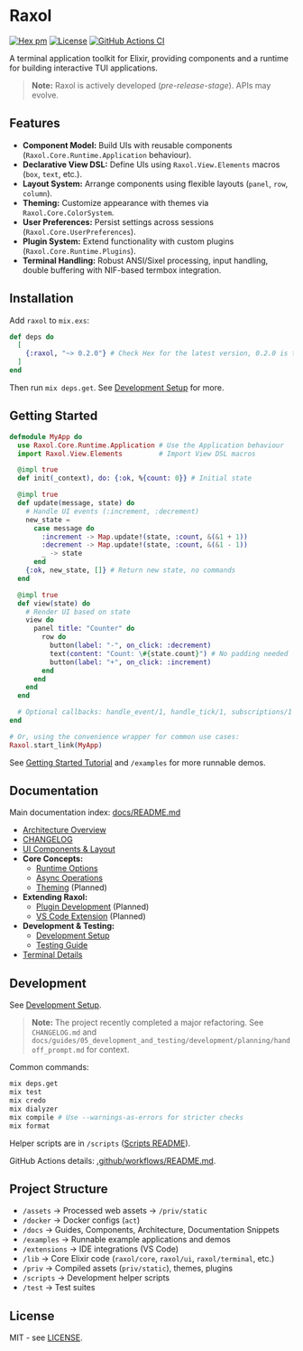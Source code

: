 # Raxol

[![Hex pm](https://img.shields.io/hexpm/v/raxol.svg)](https://hex.pm/packages/raxol)
[![License](https://img.shields.io/badge/License-MIT-blue.svg)](LICENSE.md)
[![GitHub Actions CI](https://github.com/Hydepwns/raxol/actions/workflows/ci.yml/badge.svg)](https://github.com/Hydepwns/raxol/actions/workflows/ci.yml)

A terminal application toolkit for Elixir, providing components and a runtime for building interactive TUI applications.

> **Note:** Raxol is actively developed (_pre-release-stage_). APIs may evolve.

<!-- TODO: Add a screenshot or GIF demo here -->

## Features

- **Component Model:** Build UIs with reusable components (`Raxol.Core.Runtime.Application` behaviour).
- **Declarative View DSL:** Define UIs using `Raxol.View.Elements` macros (`box`, `text`, etc.).
- **Layout System:** Arrange components using flexible layouts (`panel`, `row`, `column`).
- **Theming:** Customize appearance with themes via `Raxol.Core.ColorSystem`.
- **User Preferences:** Persist settings across sessions (`Raxol.Core.UserPreferences`).
- **Plugin System:** Extend functionality with custom plugins (`Raxol.Core.Runtime.Plugins`).
- **Terminal Handling:** Robust ANSI/Sixel processing, input handling, double buffering with NIF-based termbox integration.

## Installation

Add `raxol` to `mix.exs`:

```elixir
def deps do
  [
    {:raxol, "~> 0.2.0"} # Check Hex for the latest version, 0.2.0 is the last tag.
  ]
end
```

Then run `mix deps.get`. See [Development Setup](docs/guides/05_development_and_testing/DevelopmentSetup.md) for more.

## Getting Started

```elixir
defmodule MyApp do
  use Raxol.Core.Runtime.Application # Use the Application behaviour
  import Raxol.View.Elements         # Import View DSL macros

  @impl true
  def init(_context), do: {:ok, %{count: 0}} # Initial state

  @impl true
  def update(message, state) do
    # Handle UI events (:increment, :decrement)
    new_state =
      case message do
        :increment -> Map.update!(state, :count, &(&1 + 1))
        :decrement -> Map.update!(state, :count, &(&1 - 1))
        _ -> state
      end
    {:ok, new_state, []} # Return new state, no commands
  end

  @impl true
  def view(state) do
    # Render UI based on state
    view do
      panel title: "Counter" do
        row do
          button(label: "-", on_click: :decrement)
          text(content: "Count: \#{state.count}") # No padding needed
          button(label: "+", on_click: :increment)
        end
      end
    end
  end

  # Optional callbacks: handle_event/1, handle_tick/1, subscriptions/1
end

# Or, using the convenience wrapper for common use cases:
Raxol.start_link(MyApp)
```

See [Getting Started Tutorial](docs/guides/01_getting_started/quick_start.md) and `/examples` for more runnable demos.

## Documentation

Main documentation index: [docs/README.md](docs/README.md)

- [Architecture Overview](docs/ARCHITECTURE.md)
- [CHANGELOG](docs/changes/CHANGELOG.md)
- [UI Components & Layout](docs/guides/03_components_and_layout/components/README.md)
- **Core Concepts:**
  - [Runtime Options](docs/guides/02_core_concepts/runtime_options.md)
  - [Async Operations](docs/guides/02_core_concepts/async_operations.md)
  - [Theming](docs/guides/02_core_concepts/theming.md) (Planned)
- **Extending Raxol:**
  - [Plugin Development](docs/guides/04_extending_raxol/plugin_development.md) (Planned)
  - [VS Code Extension](docs/guides/04_extending_raxol/vscode_extension.md) (Planned)
- **Development & Testing:**
  - [Development Setup](docs/guides/05_development_and_testing/DevelopmentSetup.md)
  - [Testing Guide](docs/guides/05_development_and_testing/testing.md)
- [Terminal Details](docs/guides/05_development_and_testing/development/terminal/README.md)

## Development

See [Development Setup](docs/guides/05_development_and_testing/DevelopmentSetup.md).

> **Note:** The project recently completed a major refactoring. See `CHANGELOG.md` and `docs/guides/05_development_and_testing/development/planning/handoff_prompt.md` for context.

Common commands:

```bash
mix deps.get
mix test
mix credo
mix dialyzer
mix compile # Use --warnings-as-errors for stricter checks
mix format
```

Helper scripts are in `/scripts` ([Scripts README](scripts/README.md)).

GitHub Actions details: [.github/workflows/README.md](.github/workflows/README.md).

## Project Structure

- `/assets` -> Processed web assets -> `/priv/static`
- `/docker` -> Docker configs (`act`)
- `/docs` -> Guides, Components, Architecture, Documentation Snippets
- `/examples` -> Runnable example applications and demos
- `/extensions` -> IDE integrations (VS Code)
- `/lib` -> Core Elixir code (`raxol/core`, `raxol/ui`, `raxol/terminal`, etc.)
- `/priv` -> Compiled assets (`priv/static`), themes, plugins
- `/scripts` -> Development helper scripts
- `/test` -> Test suites

## License

MIT - see [LICENSE](LICENSE.md).
